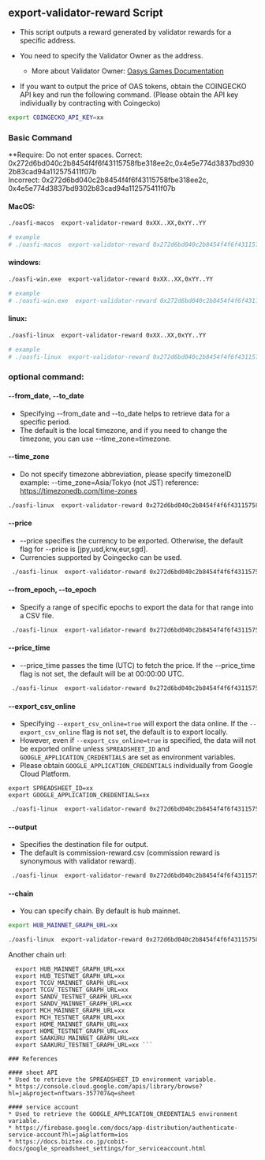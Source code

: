 ## export-validator-reward Script

* This script outputs a reward generated by validator rewards for a specific address.
* You need to specify the Validator Owner as the address.
  * More about Validator Owner: [Oasys Games Documentation](https://docs.oasys.games/docs/architecture/hub-layer/validator-account#validator-owner)

* If you want to output the price of OAS tokens, obtain the COINGECKO API key and run the following command. (Please obtain the API key individually by contracting with Coingecko)

```bash
export COINGECKO_API_KEY=xx
```

### Basic Command

**Require: Do not enter spaces.
Correct: 0x272d6bd040c2b8454f4f6f43115758fbe318ee2c,0x4e5e774d3837bd9302b83cad94a112575411f07b  
Incorrect: 0x272d6bd040c2b8454f4f6f43115758fbe318ee2c,  0x4e5e774d3837bd9302b83cad94a112575411f07b  

#### MacOS:

```bash
./oasfi-macos  export-validator-reward 0xXX..XX,0xYY..YY

# example
# ./oasfi-macos  export-validator-reward 0x272d6bd040c2b8454f4f6f43115758fbe318ee2c,0x4e5e774d3837bd9302b83cad94a112575411f07b  
```

#### windows:

```bash
./oasfi-win.exe  export-validator-reward 0xXX..XX,0xYY..YY

# example
# ./oasfi-win.exe  export-validator-reward 0x272d6bd040c2b8454f4f6f43115758fbe318ee2c,0x4e5e774d3837bd9302b83cad94a112575411f07b  
```

#### linux:

```bash
./oasfi-linux  export-validator-reward 0xXX..XX,0xYY..YY

# example
# ./oasfi-linux  export-validator-reward 0x272d6bd040c2b8454f4f6f43115758fbe318ee2c,0x4e5e774d3837bd9302b83cad94a112575411f07b  
```

### optional command:  

#### --from_date, --to_date

* Specifying --from_date and --to_date helps to retrieve data for a specific period.
* The default is the local timezone, and if you need to change the timezone, you can use --time_zone=timezone.

#### --time_zone
* Do not specify timezone abbreviation, please specify timezoneID
  example: --time_zone=Asia/Tokyo (not JST)
reference: https://timezonedb.com/time-zones

```bash
./oasfi-linux  export-validator-reward 0x272d6bd040c2b8454f4f6f43115758fbe318ee2c,0x4e5e774d3837bd9302b83cad94a112575411f07b  --from_date=2023-08-16T10:00:00 --to_date=2023-10-16T10:00:00
```

#### --price

* --price specifies the currency to be exported. Otherwise, the default flag for --price is [jpy,usd,krw,eur,sgd].
* Currencies supported by Coingecko can be used.

```bash
 ./oasfi-linux  export-validator-reward 0x272d6bd040c2b8454f4f6f43115758fbe318ee2c,0x4e5e774d3837bd9302b83cad94a112575411f07b  --price=jpy
```

#### --from_epoch, --to_epoch

* Specify a range of specific epochs to export the data for that range into a CSV file.

```bash
 ./oasfi-linux  export-validator-reward 0x272d6bd040c2b8454f4f6f43115758fbe318ee2c,0x4e5e774d3837bd9302b83cad94a112575411f07b   --from_epoch=246 --to_epoch=247
```

#### --price_time

* --price_time passes the time (UTC) to fetch the price. If the --price_time flag is not set, the default will be at 00:00:00 UTC.

```bash
 ./oasfi-linux  export-validator-reward 0x272d6bd040c2b8454f4f6f43115758fbe318ee2c,0x4e5e774d3837bd9302b83cad94a112575411f07b --price_time=10:00:00
```

#### --export_csv_online

* Specifying `--export_csv_online=true` will export the data online. If the `--export_csv_online` flag is not set, the default is to export locally.
* However, even if `--export_csv_online=true` is specified, the data will not be exported online unless `SPREADSHEET_ID` and `GOOGLE_APPLICATION_CREDENTIALS` are set as environment variables.
* Please obtain `GOOGLE_APPLICATION_CREDENTIALS` individually from Google Cloud Platform.
```
export SPREADSHEET_ID=xx
export GOOGLE_APPLICATION_CREDENTIALS=xx
```

```bash
 ./oasfi-linux  export-validator-reward 0x272d6bd040c2b8454f4f6f43115758fbe318ee2c,0x4e5e774d3837bd9302b83cad94a112575411f07b  --export_csv_online=true
```

#### --output

* Specifies the destination file for output.
* The default is commission-reward.csv (commission reward is synonymous with validator reward).

```bash
 ./oasfi-linux  export-validator-reward 0x272d6bd040c2b8454f4f6f43115758fbe318ee2c,0x4e5e774d3837bd9302b83cad94a112575411f07b  -o=output.csv
```

#### --chain
* You can specify chain. By default is hub mainnet.

```bash
export HUB_MAINNET_GRAPH_URL=xx

./oasfi-linux  export-validator-reward 0x272d6bd040c2b8454f4f6f43115758fbe318ee2c,0x4e5e774d3837bd9302b83cad94a112575411f07b -c=hub_mainnet
```

Another chain url:
```
  export HUB_MAINNET_GRAPH_URL=xx
  export HUB_TESTNET_GRAPH_URL=xx
  export TCGV_MAINNET_GRAPH_URL=xx
  export TCGV_TESTNET_GRAPH_URL=xx
  export SANDV_TESTNET_GRAPH_URL=xx
  export SANDV_MAINNET_GRAPH_URL=xx
  export MCH_MAINNET_GRAPH_URL=xx
  export MCH_TESTNET_GRAPH_URL=xx
  export HOME_MAINNET_GRAPH_URL=xx
  export HOME_TESTNET_GRAPH_URL=xx
  export SAAKURU_MAINNET_GRAPH_URL=xx
  export SAAKURU_TESTNET_GRAPH_URL=xx ```

### References

#### sheet API
* Used to retrieve the SPREADSHEET_ID environment variable.
* https://console.cloud.google.com/apis/library/browse?hl=ja&project=nftwars-357707&q=sheet

#### service account
* Used to retrieve the GOOGLE_APPLICATION_CREDENTIALS environment variable.
* https://firebase.google.com/docs/app-distribution/authenticate-service-account?hl=ja&platform=ios
* https://docs.biztex.co.jp/cobit-docs/google_spreadsheet_settings/for_serviceaccount.html


